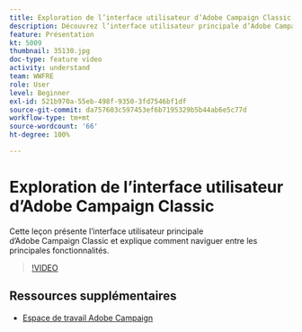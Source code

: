 ```yaml
---
title: Exploration de l’interface utilisateur d’Adobe Campaign Classic
description: Découvrez l’interface utilisateur principale d’Adobe Campaign Classic et comment naviguer entre les principales fonctionnalités.
feature: Présentation
kt: 5009
thumbnail: 35130.jpg
doc-type: feature video
activity: understand
team: WWFRE
role: User
level: Beginner
exl-id: 521b970a-55eb-498f-9350-3fd7546bf1df
source-git-commit: da757603c597453ef6b7195329b5b44ab6e5c77d
workflow-type: tm+mt
source-wordcount: '66'
ht-degree: 100%

---
```


# Exploration de l’interface utilisateur d’Adobe Campaign Classic

Cette leçon présente l’interface utilisateur principale d’Adobe Campaign Classic et explique comment naviguer entre les principales fonctionnalités.

>[!VIDEO](https://video.tv.adobe.com/v/35130?quality=12)

## Ressources supplémentaires

* [Espace de travail Adobe Campaign](https://docs.adobe.com/content/help/fr-FR/campaign-classic/using/getting-started/starting-with-adobe-campaign/adobe-campaign-workspace.html)

